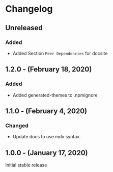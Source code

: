 Changelog
=========

Unreleased
----------
### Added
* Added Section `Peer Dependencies` for docsite

1.2.0 - (February 18, 2020)
------------------
### Added
* Added generated-themes to .npmignore

1.1.0 - (February 4, 2020)
------------------
### Changed
* Update docs to use mdx syntax.

1.0.0 - (January 17, 2020)
------------------
Initial stable release
